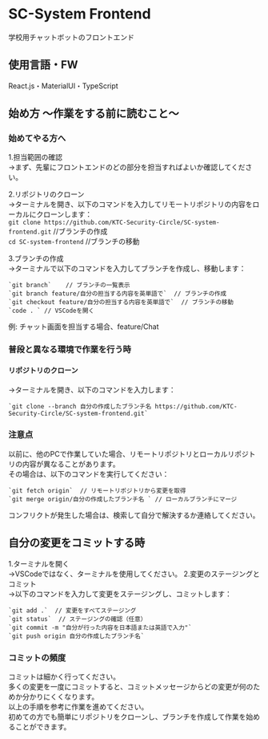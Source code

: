 # SC-System Frontend
学校用チャットボットのフロントエンド
## 使用言語・FW
React.js・MaterialUI・TypeScript

## 始め方 〜作業をする前に読むこと〜

### 始めてやる方へ

1.担当範囲の確認  
->まず、先輩にフロントエンドのどの部分を担当すればよいか確認してください。  

2.リポジトリのクローン  
->ターミナルを開き、以下のコマンドを入力してリモートリポジトリの内容をローカルにクローンします：  
`git clone https://github.com/KTC-Security-Circle/SC-system-frontend.git` //ブランチの作成  
`cd SC-system-frontend` //ブランチの移動

3.ブランチの作成  
->ターミナルで以下のコマンドを入力してブランチを作成し、移動します：  
```
`git branch`    // ブランチの一覧表示  
`git branch feature/自分の担当する内容を英単語で`  // ブランチの作成  
`git checkout feature/自分の担当する内容を英単語で`  // ブランチの移動  
`code . ` // VSCodeを開く
```
例: チャット画面を担当する場合、feature/Chat

### 普段と異なる環境で作業を行う時 
#### リポジトリのクローン  
->ターミナルを開き、以下のコマンドを入力します：  
```
`git clone --branch 自分の作成したブランチ名 https://github.com/KTC-Security-Circle/SC-system-frontend.git`
```
### 注意点  
以前に、他のPCで作業していた場合、リモートリポジトリとローカルリポジトリの内容が異なることがあります。  
その場合は、以下のコマンドを実行してください：  
```
`git fetch origin`  // リモートリポジトリから変更を取得  
`git merge origin/自分の作成したブランチ名 ` // ローカルブランチにマージ
```
コンフリクトが発生した場合は、検索して自分で解決するか連絡してください。  

## 自分の変更をコミットする時  
1.ターミナルを開く  
->VSCodeではなく、ターミナルを使用してください。
2.変更のステージングとコミット  
->以下のコマンドを入力して変更をステージングし、コミットします：  
```
`git add .`  // 変更をすべてステージング  
`git status`  // ステージングの確認（任意）  
`git commit -m "自分が行った内容を日本語または英語で入力"`  
`git push origin 自分の作成したブランチ名`
```
### コミットの頻度  
コミットは細かく行ってください。  
多くの変更を一度にコミットすると、コミットメッセージからどの変更が何のためか分かりにくくなります。  
以上の手順を参考に作業を進めてください。  
初めての方でも簡単にリポジトリをクローンし、ブランチを作成して作業を始めることができます。
